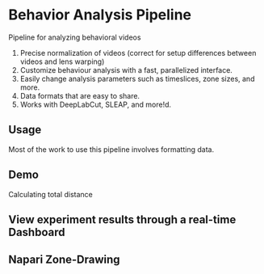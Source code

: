 # Behavior Analysis Pipeline
Pipeline for analyzing behavioral videos
1. Precise normalization of videos (correct for setup differences between videos and lens warping)
2. Customize behaviour analysis with a fast, parallelized interface. 
3. Easily change analysis parameters such as timeslices, zone sizes, and more.
4. Data formats that are easy to share.
5. Works with DeepLabCut, SLEAP, and more!d.

## Usage
Most of the work to use this pipeline involves formatting data.

## Demo
Calculating total distance

## View experiment results through a real-time Dashboard

## Napari Zone-Drawing
